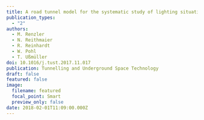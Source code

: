 ```yaml
---
title: A road tunnel model for the systematic study of lighting situations
publication_types:
  - "2"
authors:
  - M. Renzler
  - N. Reithmaier
  - R. Reinhardt
  - W. Pohl
  - T. Ußmüller
doi: 10.1016/j.tust.2017.11.017
publication: Tunnelling and Underground Space Technology
draft: false
featured: false
image:
  filename: featured
  focal_point: Smart
  preview_only: false
date: 2018-02-01T11:09:00.000Z
---
```

